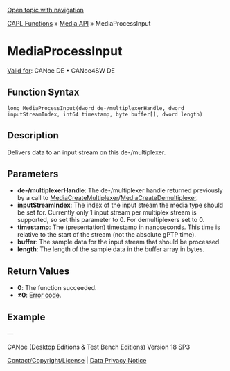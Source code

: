 [Open topic with navigation](../../../../../CANoeDEFamily.htm#Topics/CAPLFunctions/Media/Functions/CAPLfunctionMediaProcessInput.md)

[CAPL Functions](../../CAPLfunctions.md) » [Media API](../CAPLfunctionsMediaOverview.md) » MediaProcessInput

# MediaProcessInput

[Valid for](../../../Shared/FeatureAvailability.md):  CANoe DE • CANoe4SW DE

## Function Syntax

```
long MediaProcessInput(dword de-/multiplexerHandle, dword inputStreamIndex, int64 timestamp, byte buffer[], dword length)
```

## Description

Delivers data to an input stream on this de-/multiplexer.

## Parameters

- **de-/multiplexerHandle**: The de-/multiplexer handle returned previously by a call to [MediaCreateMultiplexer](CAPLfunctionMediaCreateMultiplexer.md)/[MediaCreateDemultiplexer](CAPLfunctionMediaCreateDemultiplexer.md).
- **inputStreamIndex**: The index of the input stream the media type should be set for. Currently only 1 input stream per multiplex stream is supported, so set this parameter to 0. For demultiplexers set to 0.
- **timestamp**: The (presentation) timestamp in nanoseconds. This time is relative to the start of the stream (not the absolute gPTP time).
- **buffer**: The sample data for the input stream that should be processed.
- **length**: The length of the sample data in the buffer array in bytes.

## Return Values

- **0**: The function succeeded.
- **≠0**: [Error code](../CAPLfunctionsMediaErrorCodes.md).

## Example

—

CANoe (Desktop Editions & Test Bench Editions) Version 18 SP3

[Contact/Copyright/License](../../../Shared/ContactCopyrightLicense.md) | [Data Privacy Notice](https://www.vector.com/int/en/company/get-info/privacy-policy/)

